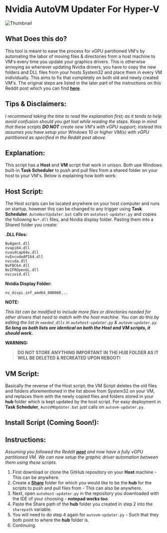 # Nvidia AutoVM Updater For Hyper-V

![Thumbnail](https://lh3.googleusercontent.com/pw/AM-JKLUJDLBkOcwMW3nvWzlUpLfa3HVdoUWsQe01jNI1xckhizcJBroMQcIWsSQ7AfdhO6G6j8B-8Bf9ystsfqRNVZOre4s-WdYcLL9Yc1TKWYkCwX0it7HsTZEzWSokMBhff1akJ4uB8CIjR2YCB83IdXd9DQ=w990-h718-no?authuser=0)

## What Does this do?
This tool is meant to ease the process for vGPU partitioned VM's by automating the labor of moving files & directories from a host machine to VM's every time you update your graphics drivers. This is otherwise annoying as whenever updating Nvidia drivers, you have to copy the new folders and DLL files from your hosts System32 and place them in every VM individually. This aims to fix that completely on both old and newly created VM's. The original steps are listed in the later part of the instructions on this Reddit post which you can find [**here**](https://www.reddit.com/r/sysadmin/comments/jym8xz/gpu_partitioning_is_finally_possible_in_hyperv/).

## Tips & Disclaimers:
_I recommend taking the time to read the explanation first; as it tends to help avoid confusion should you get lost while reading the steps. Keep in mind that these scripts **DO NOT** create new VM's with vGPU support; instead this assumes you have setup your Windows 10 or higher VM(s) with vGPU partitioned as specified in the Reddit post above._

## Explanation:
This script has a **Host** and **VM** script that work in unison. Both use Windows built-in **Task Scheduler** to push and pull files from a shared folder on your host to your VM's. Below is explaining how both work:

## Host Script:
The Host scripts can be located anywhere on your host computer and runs on startup, however this can be changed to any trigger using **Task Scheduler**. `AutoHostUpdater.bat` calls on `autohost-updater.py` and copies the following `Nv*.dll` files, and Nvidia display folder. Pasting them into a Shared folder you create:

**.DLL Files:** 

    NvAgent.dll
    nvapi64.dll
    nvaudcap64v.dll
    nvEncodeAPI64.dll
    nvcuda.dll
    NvFBC64.dll
    NvIFROpenGL.dll
    nvcuvid.dll

**Nvidia Display Folder:** 

    nv_dispi.inf_amd64_000000...

**NOTE:**

_This list can be modified to include more files or directories needed for other drivers that need to match with the host machine. You can do this by editing the list in `needed_dlls` in `autohost-updater.py` & `autovm-updater.py`. **So long as both lists are identical on both the Host and VM scripts, it should work.**_

**WARNING:**

> **DO NOT STORE ANYTHING IMPORTANT IN THE HUB FOLDER AS IT WILL BE DELETED & RECREATED UPON REBOOT!**

## VM Script:
Basically the reverse of the Host script; the VM Script deletes the old files and folders aforementioned in the list above from System32 on your VM, and replaces them with the newly copied files and folders stored in your **hub** folder which is kept updated by the host script. For easy deployment in **Task Scheduler**, `AutoVMUpdater.bat` just calls on `autovm-updater.py`.

## Install Script (**Coming Soon!**):

## Instructions:
_Assuming you followed the Reddit [**post**](https://www.reddit.com/r/sysadmin/comments/jym8xz/gpu_partitioning_is_finally_possible_in_hyperv/) and now have a fully vGPU partitioned VM. We can now setup the graphic driver automation between them using these scripts._

1. First download or clone the GitHub repository on your **Host** machine - This can be anywhere.
2. Create a [**Share**](https://pureinfotech.com/setup-network-file-sharing-windows-10/) folder for which you would like to be the **hub** for the scripts to push and pull files from - This can also be anywhere.
3. Next, open `autohost-updater.py` in the repository you downloaded with the IDE of your choosing - **notepad works too**. 
4. Paste the Share path of the **hub** folder you created in step 2 into the `sharepath` variable.
5. You will need to do step 4 again for `autovm-updater.py` - Such that they both point to where the **hub** folder is.
6. Continuing.

